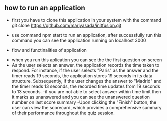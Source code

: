 ## how to run an application

- first you have to clone this application in your system with the command git clone https://github.com/mariyasada/initfusion.git

- use command npm start to run an application, after successfully run this command you can see the application running on localhost 3000

- flow and functinalities of application

* when you run this aplication you can see the the first question on screen
* As the user selects an answer, the application records the time taken to respond. For instance, if the user selects "Paris" as the answer and the timer reads 19 seconds, the application stores 19 seconds in its data structure. Subsequently, if the user changes the answer to "Madrid" and the timer reads 13 seconds, the recorded time updates from 19 seconds to 13 seconds.
  -if you are not able to select answer within time limit then it marks as unanswered and you can see the unanswered question number on last score summary
  -Upon clicking the "Finish" button, the user can view the scorecard, which provides a comprehensive summary of their performance throughout the quiz session.
